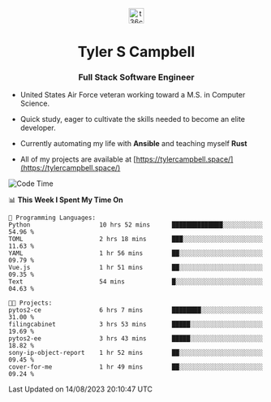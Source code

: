 <p align="center">
<a href="https://www.linkedin.com/in/t36campbell" target="blank"><img align="center" src="https://ik.imagekit.io/t36campbell/Portfolio/linkedin.png.original_m8bbGgPh6.png" alt="t36campbell" height="30" width="30" /></a>
</p>
<h1 align="center">Tyler S Campbell</h1>
<h3 align="center">Full Stack Software Engineer</h3>

* United States Air Force veteran working toward a M.S. in Computer Science.

* Quick study, eager to cultivate the skills needed to become an elite developer.

* Currently automating my life with **Ansible** and teaching myself **Rust**

* All of my projects are available at [https://tylercampbell.space/](https://tylercampbell.space/)

<!--START_SECTION:waka-->
![Code Time](http://img.shields.io/badge/Code%20Time-2%2C697%20hrs%2033%20mins-blue)

📊 **This Week I Spent My Time On** 

```text
💬 Programming Languages: 
Python                   10 hrs 52 mins      ██████████████░░░░░░░░░░░   54.96 % 
TOML                     2 hrs 18 mins       ███░░░░░░░░░░░░░░░░░░░░░░   11.63 % 
YAML                     1 hr 56 mins        ██░░░░░░░░░░░░░░░░░░░░░░░   09.79 % 
Vue.js                   1 hr 51 mins        ██░░░░░░░░░░░░░░░░░░░░░░░   09.35 % 
Text                     54 mins             █░░░░░░░░░░░░░░░░░░░░░░░░   04.63 % 

🐱‍💻 Projects: 
pytos2-ce                6 hrs 7 mins        ████████░░░░░░░░░░░░░░░░░   31.00 % 
filingcabinet            3 hrs 53 mins       █████░░░░░░░░░░░░░░░░░░░░   19.69 % 
pytos2-ee                3 hrs 43 mins       █████░░░░░░░░░░░░░░░░░░░░   18.82 % 
sony-ip-object-report    1 hr 52 mins        ██░░░░░░░░░░░░░░░░░░░░░░░   09.45 % 
cover-for-me             1 hr 49 mins        ██░░░░░░░░░░░░░░░░░░░░░░░   09.24 % 
```


 Last Updated on 14/08/2023 20:10:47 UTC
<!--END_SECTION:waka-->
